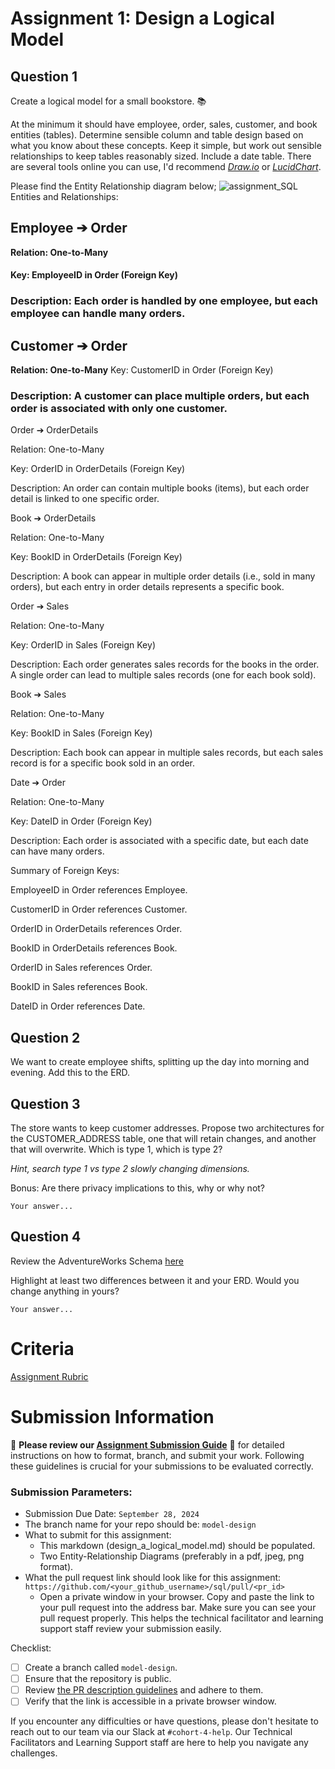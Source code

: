 # Assignment 1: Design a Logical Model

## Question 1
Create a logical model for a small bookstore. 📚

At the minimum it should have employee, order, sales, customer, and book entities (tables). Determine sensible column and table design based on what you know about these concepts. Keep it simple, but work out sensible relationships to keep tables reasonably sized. Include a date table. There are several tools online you can use, I'd recommend [_Draw.io_](https://www.drawio.com/) or [_LucidChart_](https://www.lucidchart.com/pages/).

Please find the Entity Relationship diagram below;
![assignment_SQL](https://github.com/user-attachments/assets/af417aa0-1503-446f-85ab-04411defe9fd)
Entities and Relationships:

## Employee ➔ Order

**Relation: One-to-Many**
#### Key: EmployeeID in Order (Foreign Key)
### Description: Each order is handled by one employee, but each employee can handle many orders.

## Customer ➔ Order
**Relation: One-to-Many**
Key: CustomerID in Order (Foreign Key)
### Description: A customer can place multiple orders, but each order is associated with only one customer.

Order ➔ OrderDetails

Relation: One-to-Many

Key: OrderID in OrderDetails (Foreign Key)

Description: An order can contain multiple books (items), but each order detail is linked to one specific order.

Book ➔ OrderDetails

Relation: One-to-Many

Key: BookID in OrderDetails (Foreign Key)

Description: A book can appear in multiple order details (i.e., sold in many orders), but each entry in order details represents a specific book.

Order ➔ Sales

Relation: One-to-Many

Key: OrderID in Sales (Foreign Key)

Description: Each order generates sales records for the books in the order. A single order can lead to multiple sales records (one for each book sold).

Book ➔ Sales

Relation: One-to-Many

Key: BookID in Sales (Foreign Key)

Description: Each book can appear in multiple sales records, but each sales record is for a specific book sold in an order.

Date ➔ Order

Relation: One-to-Many

Key: DateID in Order (Foreign Key)

Description: Each order is associated with a specific date, but each date can have many orders.

Summary of Foreign Keys:

EmployeeID in Order references Employee.

CustomerID in Order references Customer.

OrderID in OrderDetails references Order.

BookID in OrderDetails references Book.

OrderID in Sales references Order.

BookID in Sales references Book.

DateID in Order references Date.

## Question 2
We want to create employee shifts, splitting up the day into morning and evening. Add this to the ERD.

## Question 3
The store wants to keep customer addresses. Propose two architectures for the CUSTOMER_ADDRESS table, one that will retain changes, and another that will overwrite. Which is type 1, which is type 2?

_Hint, search type 1 vs type 2 slowly changing dimensions._

Bonus: Are there privacy implications to this, why or why not?
```
Your answer...
```

## Question 4
Review the AdventureWorks Schema [here](https://i.stack.imgur.com/LMu4W.gif)

Highlight at least two differences between it and your ERD. Would you change anything in yours?
```
Your answer...
```

# Criteria

[Assignment Rubric](./assignment_rubric.md)

# Submission Information

🚨 **Please review our [Assignment Submission Guide](https://github.com/UofT-DSI/onboarding/blob/main/onboarding_documents/submissions.md)** 🚨 for detailed instructions on how to format, branch, and submit your work. Following these guidelines is crucial for your submissions to be evaluated correctly.

### Submission Parameters:
* Submission Due Date: `September 28, 2024`
* The branch name for your repo should be: `model-design`
* What to submit for this assignment:
    * This markdown (design_a_logical_model.md) should be populated.
    * Two Entity-Relationship Diagrams (preferably in a pdf, jpeg, png format).
* What the pull request link should look like for this assignment: `https://github.com/<your_github_username>/sql/pull/<pr_id>`
    * Open a private window in your browser. Copy and paste the link to your pull request into the address bar. Make sure you can see your pull request properly. This helps the technical facilitator and learning support staff review your submission easily.

Checklist:
- [ ] Create a branch called `model-design`.
- [ ] Ensure that the repository is public.
- [ ] Review [the PR description guidelines](https://github.com/UofT-DSI/onboarding/blob/main/onboarding_documents/submissions.md#guidelines-for-pull-request-descriptions) and adhere to them.
- [ ] Verify that the link is accessible in a private browser window.

If you encounter any difficulties or have questions, please don't hesitate to reach out to our team via our Slack at `#cohort-4-help`. Our Technical Facilitators and Learning Support staff are here to help you navigate any challenges.
